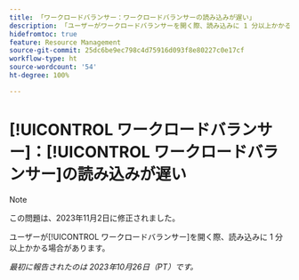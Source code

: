 ```yaml
---
title: 「ワークロードバランサー：ワークロードバランサーの読み込みが遅い」
description: 「ユーザーがワークロードバランサーを開く際、読み込みに 1 分以上かかる場合があります。」
hidefromtoc: true
feature: Resource Management
source-git-commit: 25dc6be9ec798c4d75916d093f8e80227c0e17cf
workflow-type: ht
source-wordcount: '54'
ht-degree: 100%

---
```



# [!UICONTROL ワークロードバランサー]：[!UICONTROL ワークロードバランサー]の読み込みが遅い

>[!NOTE]
>
>この問題は、2023年11月2日に修正されました。

ユーザーが[!UICONTROL ワークロードバランサー]を開く際、読み込みに 1 分以上かかる場合があります。

_最初に報告されたのは 2023年10月26日（PT）です。_

